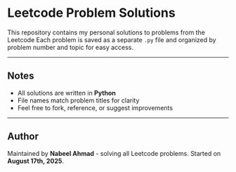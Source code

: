 # Leetcode Problem Solutions

This repository contains my personal solutions to problems from the Leetcode
Each problem is saved as a separate `.py` file and organized by problem number and topic for easy access.

---

## Notes

- All solutions are written in **Python**
- File names match problem titles for clarity
- Feel free to fork, reference, or suggest improvements

---

## Author

Maintained by **Nabeel Ahmad** - solving all Leetcode problems.
Started on **August 17th, 2025**.

